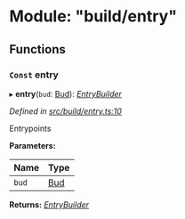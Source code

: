 # Module: "build/entry"

## Functions

### `Const` entry

▸ **entry**(`bud`: [Bud](_bud_util_types_.md#bud)): *[EntryBuilder](../interfaces/_build_types_.entrybuilder.md)*

*Defined in [src/build/entry.ts:10](https://github.com/roots/bud-support/blob/bd00b72/src/build/entry.ts#L10)*

Entrypoints

**Parameters:**

Name | Type |
------ | ------ |
`bud` | [Bud](_bud_util_types_.md#bud) |

**Returns:** *[EntryBuilder](../interfaces/_build_types_.entrybuilder.md)*
